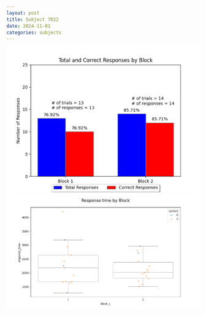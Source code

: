 ```yaml
---
layout: post
title: Subject 7022
date: 2024-11-01
categories: subjects
---
```


![](data/7022/run-3/7022_ATS_responses.png)
![](data/7022/run-3/7022_ATS_rt.png)

